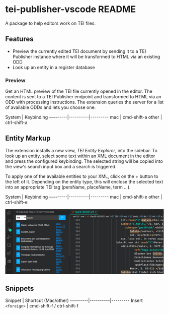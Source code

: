 # tei-publisher-vscode README

A package to help editors work on TEI files.

## Features

* Preview the currently edited TEI document by sending it to a TEI Publisher instance where it will be transformed to HTML via an existing ODD
* Look up an entity in a register database
### Preview

Get an HTML preview of the TEI file currently opened in the editor. The content is sent to a TEI Publisher endpoint and transformed to HTML via an ODD with processing instructions. The extension queries the server for a list of available ODDs and lets you choose one.

System | Keybinding
---------|----------|---------
 mac | cmd-shift-a
 other | ctrl-shift-a

## Entity Markup

The extension installs a new view, _TEI Entity Explorer_, into the sidebar. To look up an entity, select some text within an XML document in the editor and press the configured keybinding. The selected string will be copied into the view's search input box and a search is triggered.

To apply one of the available entities to your XML, click on the + button to the left of it. Depending on the entity type, this will enclose the selected text into an appropriate TEI tag (persName, placeName, term ...).

System | Keybinding
---------|----------|---------
 mac | cmd-shift-e
 other | ctrl-shift-e

![TEI Entity Explorer](media/vscode-entity-explorer.png)

 ## Snippets

Snippet | Shortcut (Mac/other)
---------|----------|---------
 Insert `<foreign>` | cmd-shift-f / ctrl-shift-f
